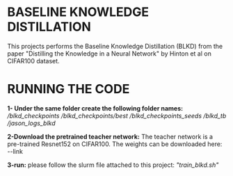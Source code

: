 # BASELINE KNOWLEDGE DISTILLATION
This projects performs the Baseline Knowledge Distillation (BLKD) from the paper "Distilling the Knowledge in a Neural Network" by Hinton et al on CIFAR100 dataset. 

# RUNNING THE CODE
**1- Under the same folder create the following folder names:**
*/blkd_checkpoints*
*/blkd_checkpoints/best*
*/blkd_checkpoints_seeds*
*/blkd_tb*
*/jason_logs_blkd*

**2-Download the pretrained teacher network:**
The teacher network is a pre-trained Resnet152 on CIFAR100. The weights can be downloaded here: --link

**3-run:**
please follow the slurm file attached to this project: *"train_blkd.sh"*

